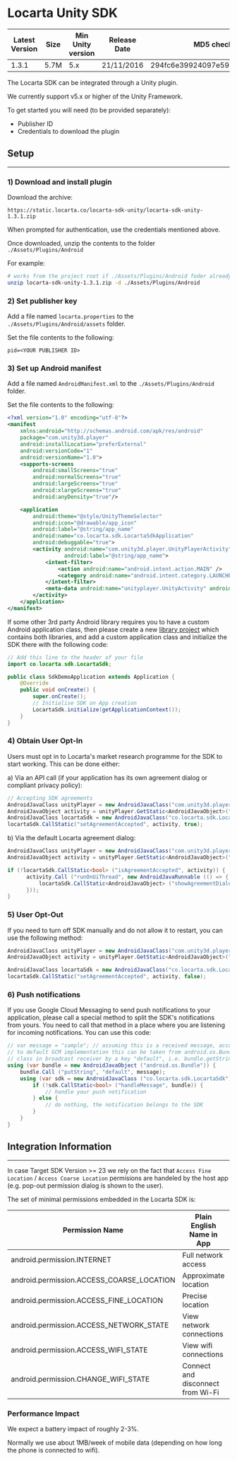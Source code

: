 # Locarta Unity SDK


| Latest Version | Size | Min Unity version | Release Date | MD5 checksum
| ------------- |  ------------- | -------------  | -------------  | -------------
| 1.3.1 | 5.7M | 5.x | 21/11/2016|  294fc6e39924097e59252b774c7f1057

The Locarta SDK can be integrated through a Unity plugin.

We currently support v5.x or higher of the Unity Framework.

To get started you will need (to be provided separately):
*  Publisher ID
*  Credentials to download the plugin  


## Setup
-------

### 1) Download and install plugin

Download the archive:

```
https://static.locarta.co/locarta-sdk-unity/locarta-sdk-unity-1.3.1.zip
```

When prompted for authentication, use the credentials mentioned above.

Once downloaded, unzip the contents to the folder `./Assets/Plugins/Android`

For example:

```sh
# works from the project root if ./Assets/Plugins/Android foder already exists
unzip locarta-sdk-unity-1.3.1.zip -d ./Assets/Plugins/Android
```


### 2) Set publisher key

Add a file named `locarta.properties` to the `./Assets/Plugins/Android/assets` folder.

Set the file contents to the following:

```
pid=<YOUR PUBLISHER ID>
```


### 3) Set up Android manifest

Add a file named `AndroidManifest.xml` to the `./Assets/Plugins/Android` folder.

Set the file contents to the following:

```xml
<?xml version="1.0" encoding="utf-8"?>
<manifest
    xmlns:android="http://schemas.android.com/apk/res/android"
    package="com.unity3d.player"
	android:installLocation="preferExternal"
    android:versionCode="1"
    android:versionName="1.0">
    <supports-screens
        android:smallScreens="true"
        android:normalScreens="true"
        android:largeScreens="true"
        android:xlargeScreens="true"
        android:anyDensity="true"/>

    <application
		android:theme="@style/UnityThemeSelector"
		android:icon="@drawable/app_icon"
        android:label="@string/app_name"
        android:name="co.locarta.sdk.LocartaSdkApplication"
        android:debuggable="true">
        <activity android:name="com.unity3d.player.UnityPlayerActivity"
                  android:label="@string/app_name">
            <intent-filter>
                <action android:name="android.intent.action.MAIN" />
                <category android:name="android.intent.category.LAUNCHER" />
            </intent-filter>
            <meta-data android:name="unityplayer.UnityActivity" android:value="true" />
        </activity>
    </application>
</manifest>
```

If some other 3rd party Android library requires you to have a custom Android application class, then please create a new [library project](https://developer.android.com/studio/projects/index.html#LibraryProjects) which contains both libraries, and add a custom application class and initialize the SDK there with the following code:

```java
// Add this line to the header of your file
import co.locarta.sdk.LocartaSdk;

public class SdkDemoApplication extends Application {
    @Override
    public void onCreate() {
        super.onCreate();
        // Initialise SDK on App creation
        LocartaSdk.initialize(getApplicationContext());
    }
}
```

### 4) Obtain User Opt-In

Users must opt in to Locarta's market research programme for the SDK to start working. This can be done either:

a) Via an API call (if your application has its own agreement dialog or compliant privacy policy):

```cs
// Accepting SDK agreements
AndroidJavaClass unityPlayer = new AndroidJavaClass("com.unity3d.player.UnityPlayer");
AndroidJavaObject activity = unityPlayer.GetStatic<AndroidJavaObject>("currentActivity");
AndroidJavaClass locartaSdk = new AndroidJavaClass("co.locarta.sdk.LocartaSdk");
locartaSdk.CallStatic("setAgreementAccepted", activity, true);
```

b) Via the default Locarta agreement dialog:

```cs
AndroidJavaClass unityPlayer = new AndroidJavaClass("com.unity3d.player.UnityPlayer");
AndroidJavaObject activity = unityPlayer.GetStatic<AndroidJavaObject>("currentActivity");

if (!locartaSdk.CallStatic<bool> ("isAgreementAccepted", activity)) {
      activity.Call ("runOnUiThread", new AndroidJavaRunnable (() => {
          locartaSdk.CallStatic<AndroidJavaObject> ("showAgreementDialog", activity);
      }));
}
```

### 5) User Opt-Out

If you need to turn off SDK manually and do not allow it to restart, you can use the following method:

```cs
AndroidJavaClass unityPlayer = new AndroidJavaClass("com.unity3d.player.UnityPlayer");
AndroidJavaObject activity = unityPlayer.GetStatic<AndroidJavaObject>("currentActivity");

AndroidJavaClass locartaSdk = new AndroidJavaClass("co.locarta.sdk.LocartaSdk");
locartaSdk.CallStatic("setAgreementAccepted", activity, false);
```

### 6) Push notifications

If you use Google Cloud Messaging to send push notifications to your application, please
call a special method to split the SDK's notifications from yours. You need to call that method in a place
where you are listening for incoming notifications. You can use this code:

```cs
// var message = "sample"; // assuming this is a received message, according
// to default GCM implementation this can be taken from android.os.Bundle
// class in broadcast receiver by a key "default", i.e. bundle.getString("default", null)
using (var bundle = new AndroidJavaObject ("android.os.Bundle")) {
    bundle.Call ("putString", "default", message);
    using (var sdk = new AndroidJavaClass ("co.locarta.sdk.LocartaSdk")) {
        if (!sdk.CallStatic<bool> ("handleMessage", bundle)) {
            // handle your push notification
        } else {
            // do nothing, the notification belongs to the SDK
        }
    }
}
```


## Integration Information

------

In case Target SDK Version >= 23 we rely on the fact that `Access Fine Location` / `Access Coarse Location` permisions are handeled by the host app (e.g. pop-out permission dialog is shown to the user).

The set of minimal permissions embedded in the Locarta SDK is:

| Permission Name | Plain English Name in App | Plain German Name in App
| ------------- | ------------- | -------------
|android.permission.INTERNET | Full network access | Zugriff auf alle Netzwerke
|android.permission.ACCESS_COARSE_LOCATION| Approximate location| Ungefährer Standort
|android.permission.ACCESS_FINE_LOCATION| Precise location| Genauer Standort
|android.permission.ACCESS_NETWORK_STATE | View network connections| Netzwerkverbindungen abrufen
|android.permission.ACCESS_WIFI_STATE | View wifi connections | WLAN-Verbindungen abrufen
|android.permission.CHANGE_WIFI_STATE | Connect and disconnect from Wi-Fi | WLAN-Verbindungen herstellen und trennen



### Performance Impact

We expect a battery impact of roughly 2-3%.

Normally we use about 1MB/week of mobile data (depending on how long the phone is connected to wifi).
